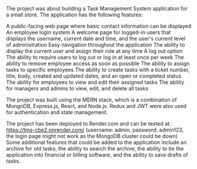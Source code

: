 The project was about building a Task Management System application for a small store. The application has the following features:

A public-facing web page where basic contact information can be displayed
An employee login system
A welcome page for logged-in users that displays the username, current date and time, and the user's current level of administration
Easy navigation throughout the application
The ability to display the current user and assign their role at any time
A log out option
The ability to require users to log out or log in at least once per week
The ability to remove employee access as soon as possible
The ability to assign tasks to specific employees
The ability to create tasks with a ticket number, title, body, created and updated dates, and an open or completed status
The ability for employees to view and edit their assigned tasks
The ability for managers and admins to view, edit, and delete all tasks

The project was built using the MERN stack, which is a combination of MongoDB, Express.js, React, and Node.js. Redux and JWT were also used for authentication and state management.

The project has been deployed to Render.com and can be tested at: https://tms-cbe2.onrender.com/ (username: admin, password: admin123, the login page might not work as the MongoDB cluster could be down)
Some additional features that could be added to the application include an archive for old tasks, the ability to search the archive, the ability to tie the application into financial or billing software, and the ability to save drafts of tasks. 
